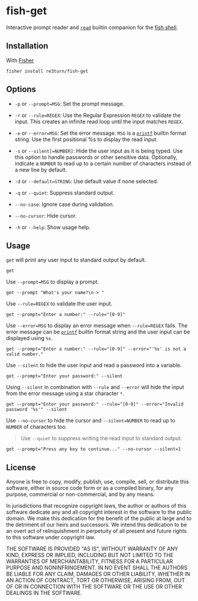 # fish-get

Interactive prompt reader and [`read`](http://fishshell.com/docs/current/commands.html#read) builtin companion for the [fish shell](https://fishshell.com).

## Installation

With [Fisher](https://github.com/jorgebucaran/fisher)

```
fisher install re3turn/fish-get
```

## Options

- `-p` or `--prompt=MSG`: Set the prompt message.

- `-r` or `--rule=REGEX`: Use the Regular Expression `REGEX` to validate the input. This creates an infinite read loop until the input matches `REGEX`.

- `-e` or `--error=MSG`: Set the error message. `MSG` is a [`printf`](https://fishshell.com/docs/2.3/commands.html#printf) builtin format string. Use the first positional %s to display the read input.

- `-s` or `--silent[=NUMBER]`: Hide the user input as it is being typed. Use this option to handle passwords or other sensitive data. Optionally, indicate a `NUMBER` to read up to a certain number of characters instead of a new line by default.

- `-d` or `--default=STRING`: Use default value if none selected.

- `-q` or `--quiet`: Suppress standard output.

- `--no-case`: Ignore case during validation.

- `--no-cursor`: Hide cursor.

- `-h` or `--help`: Show usage help.

## Usage

`get` will print any user input to standard output by default.

```fish
get
```

Use `--prompt=MSG` to display a prompt.

```fish
get --prompt "What's your name?\n-> "
```

Use `--rule=REGEX` to validate the user input.

```fish
get --prompt="Enter a number:" --rule="[0-9]"
```

Use `--error=MSG` to display an error message when `--rule=REGEX` fails. The error message can be [`printf`](https://fishshell.com/docs/2.3/commands.html#printf) builtin format string and the user input can be displayed using `%s`.

```fish
get --prompt="Enter a number:" --rule="[0-9]" --error="'%s' is not a valid number."
```

Use `--silent` to hide the user input and read a password into a variable.

```fish
get --prompt="Enter your password:" --silent
```

Using `--silent` in combination with `--rule` and `--error` will hide the input from the error message using a star character `*`.

```fish
get --prompt="Enter your password:" --rule="[0-9]" --error="Invalid password '%s'" --silent
```

Use `--no-cursor` to hide the cursor and `--silent=NUMBER` to read up to `NUMBER` of characters too.

> Use `--quiet` to suppress writing the read input to standard output.

```fish
get --prompt="Press any key to continue..." --no-cursor --silent=1
```

## License

Anyone is free to copy, modify, publish, use, compile, sell, or distribute this software, either in source code form or as a compiled binary, for any purpose, commercial or non-commercial, and by any means.

In jurisdictions that recognize copyright laws, the author or authors of this software dedicate any and all copyright interest in the software to the public domain. We make this dedication for the benefit of the public at large and to the detriment of our heirs and successors. We intend this dedication to be an overt act of relinquishment in perpetuity of all present and future rights to this software under copyright law.

THE SOFTWARE IS PROVIDED "AS IS", WITHOUT WARRANTY OF ANY KIND, EXPRESS OR IMPLIED, INCLUDING BUT NOT LIMITED TO THE WARRANTIES OF MERCHANTABILITY, FITNESS FOR A PARTICULAR PURPOSE AND NONINFRINGEMENT. IN NO EVENT SHALL THE AUTHORS BE LIABLE FOR ANY CLAIM, DAMAGES OR OTHER LIABILITY, WHETHER IN AN ACTION OF CONTRACT, TORT OR OTHERWISE, ARISING FROM, OUT OF OR IN CONNECTION WITH THE SOFTWARE OR THE USE OR OTHER DEALINGS IN THE SOFTWARE.
